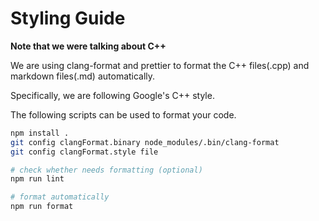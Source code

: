# Styling Guide

**Note that we were talking about C++**

We are using clang-format and prettier to format the C++ files(.cpp) and markdown files(.md) automatically.

Specifically, we are following Google's C++ style.

The following scripts can be used to format your code.

```bash
npm install .
git config clangFormat.binary node_modules/.bin/clang-format
git config clangFormat.style file

# check whether needs formatting (optional)
npm run lint

# format automatically
npm run format
```